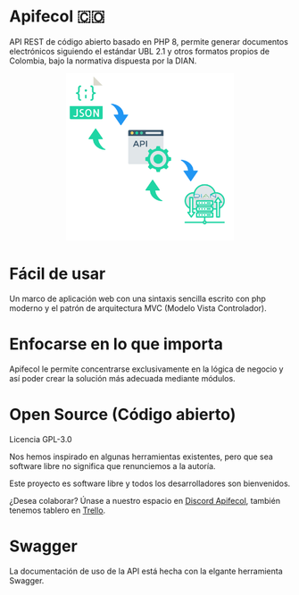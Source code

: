 # Apifecol 🇨🇴
API REST de código abierto basado en PHP 8, permite generar documentos electrónicos siguiendo el estándar UBL 2.1 y otros formatos propios de Colombia, bajo la normativa dispuesta por la DIAN.

<div align="center">
    <img width="300" height="300"src="https://raw.githubusercontent.com/juanbautista0/apifecol/main/Public/img/banner.png" alt="Apifecol"/>
</div>

# Fácil de usar
Un marco de aplicación web con una sintaxis sencilla escrito con php moderno y el patrón de arquitectura MVC (Modelo Vista Controlador).

# Enfocarse en lo que importa
Apifecol le permite concentrarse exclusivamente en la lógica de negocio y así poder crear la solución más adecuada mediante módulos.

# Open Source (Código abierto)
Licencia GPL-3.0

Nos hemos inspirado en algunas herramientas existentes, pero que sea software libre no significa que renunciemos a la autoría.

Este proyecto es software libre y todos los desarrolladores son bienvenidos.

¿Desea colaborar? Únase a nuestro espacio en <a href="https://discord.gg/8ZepPezEa3">Discord Apifecol</a>, también tenemos tablero en <a href="https://trello.com/invite/b/Edr2MASh/b994504815d69b0b289f80a3dc8a4c6a/apifecol">Trello</a>.

# Swagger 
La documentación de uso de la API está hecha con la elgante herramienta Swagger.
